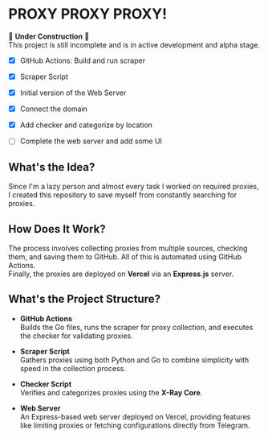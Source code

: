 # PROXY PROXY PROXY!

🚧 **Under Construction** 🚧  
This project is still incomplete and is in active development and alpha stage.

- [x] GitHub Actions: Build and run scraper  
- [x] Scraper Script  
- [x] Initial version of the Web Server  
- [x] Connect the domain  
- [X] Add checker and categorize by location  
- [ ] Complete the web server and add some UI 


## What's the Idea?  
Since I'm a lazy person and almost every task I worked on required proxies, I created this repository to save myself from constantly searching for proxies.

## How Does It Work?  
The process involves collecting proxies from multiple sources, checking them, and saving them to GitHub. All of this is automated using GitHub Actions.  
Finally, the proxies are deployed on **Vercel** via an **Express.js** server.

## What's the Project Structure?  
- **GitHub Actions**  
  Builds the Go files, runs the scraper for proxy collection, and executes the checker for validating proxies.

- **Scraper Script**  
  Gathers proxies using both Python and Go to combine simplicity with speed in the collection process.

- **Checker Script**  
  Verifies and categorizes proxies using the **X-Ray Core**.

- **Web Server**  
  An Express-based web server deployed on Vercel, providing features like limiting proxies or fetching configurations directly from Telegram.
